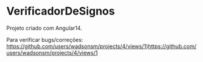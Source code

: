 # VerificadorDeSignos

Projeto criado com Angular14.


Para verificar bugs/correções: https://github.com/users/wadsonsm/projects/4/views/1)https://github.com/users/wadsonsm/projects/4/views/1


